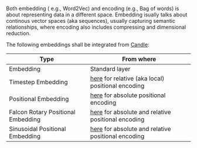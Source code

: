 Both embedding ( e.g., Word2Vec) and encoding (e.g., Bag of words) is about representing data in a different space. Embedding isually talks about continous vector spaces (aka sequences), usually capturing semantic relationships, where encoding also includes compressing and dimensional reduction. 

The following embeddings shall be integrated from [Candle](https://github.com/huggingface/candle):


| Type                  | From where                                                                                        |  
|-----------------------|---------------------------------------------------------------------------------------------------|
| Embedding         | Standard layer | 
| Timestep Embedding         | [here](https://github.com/huggingface/candle/blob/main/candle-transformers/src/models/stable_diffusion/embeddings.rs) for relative (aka local) positional encoding |  
| Positional Embedding         | [here](https://github.com/huggingface/candle/blob/0c5eecbc0faa7e642210800c735ad8137d5a9e08/candle-transformers/src/models/segment_anything/prompt_encoder.rs#L25) for absolute positional encoding | 
| Falcon Rotary Positional Embedding         | [here](https://github.com/huggingface/candle/blob/0c5eecbc0faa7e642210800c735ad8137d5a9e08/candle-transformers/src/models/falcon.rs#L163) for absolute and relative positional encoding | 
| Sinusoidal Positional Embedding         | [here](https://github.com/huggingface/candle/blob/0c5eecbc0faa7e642210800c735ad8137d5a9e08/candle-transformers/src/models/marian.rs#L108) for absolute and relative positional encoding | 



